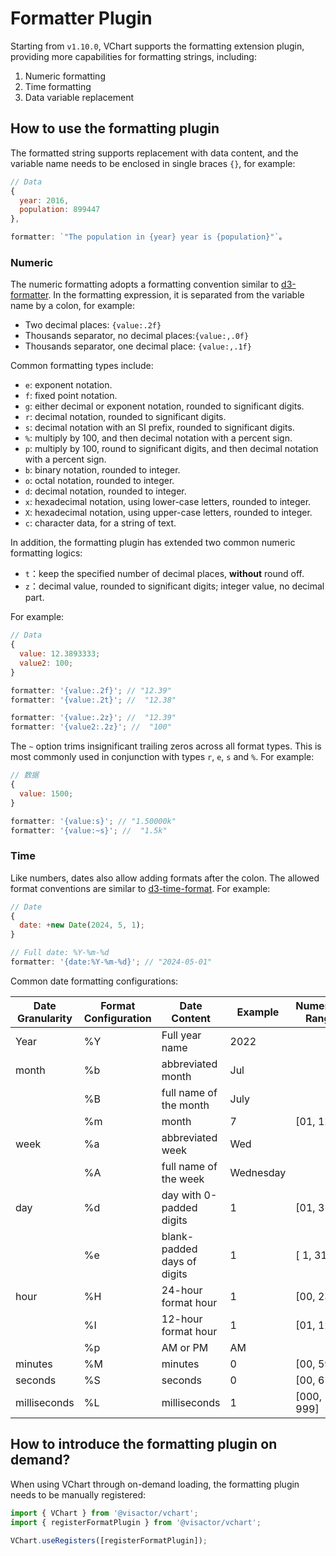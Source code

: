 # Formatter Plugin

Starting from `v1.10.0`, VChart supports the formatting extension plugin, providing more capabilities for formatting strings, including:

1. Numeric formatting
2. Time formatting
3. Data variable replacement

## How to use the formatting plugin

The formatted string supports replacement with data content, and the variable name needs to be enclosed in single braces `{}`, for example:

```js
// Data
{
  year: 2016,
  population: 899447
},

formatter: `"The population in {year} year is {population}"`。
```

### Numeric

The numeric formatting adopts a formatting convention similar to [d3-formatter](https://d3js.org/d3-format). In the formatting expression, it is separated from the variable name by a colon, for example:

- Two decimal places: `{value:.2f}`
- Thousands separator, no decimal places:`{value:,.0f}`
- Thousands separator, one decimal place: `{value:,.1f}`

Common formatting types include:

- `e`: exponent notation.
- `f`: fixed point notation.
- `g`: either decimal or exponent notation, rounded to significant digits.
- `r`: decimal notation, rounded to significant digits.
- `s`: decimal notation with an SI prefix, rounded to significant digits.
- `%`: multiply by 100, and then decimal notation with a percent sign.
- `p`: multiply by 100, round to significant digits, and then decimal notation with a percent sign.
- `b`: binary notation, rounded to integer.
- `o`: octal notation, rounded to integer.
- `d`: decimal notation, rounded to integer.
- `x`: hexadecimal notation, using lower-case letters, rounded to integer.
- `X`: hexadecimal notation, using upper-case letters, rounded to integer.
- `c`: character data, for a string of text.

In addition, the formatting plugin has extended two common numeric formatting logics:

- `t`：keep the specified number of decimal places, **without** round off.
- `z`：decimal value, rounded to significant digits; integer value, no decimal part.

For example:

```js
// Data
{
  value: 12.3893333;
  value2: 100;
}

formatter: '{value:.2f}'; // "12.39"
formatter: '{value:.2t}'; //  "12.38"

formatter: '{value:.2z}'; //  "12.39"
formatter: '{value2:.2z}'; //  "100"
```

The `~` option trims insignificant trailing zeros across all format types. This is most commonly used in conjunction with types `r`, `e`, `s` and `%`. For example:

```js
// 数据
{
  value: 1500;
}

formatter: '{value:s}'; // "1.50000k"
formatter: '{value:~s}'; //  "1.5k"
```

### Time

Like numbers, dates also allow adding formats after the colon. The allowed format conventions are similar to [d3-time-format](https://d3js.org/d3-time-format). For example:

```js
// Date
{
  date: +new Date(2024, 5, 1);
}

// Full date: %Y-%m-%d
formatter: '{date:%Y-%m-%d}'; // "2024-05-01"
```

Common date formatting configurations:

| **Date Granularity** | **Format Configuration** | **Date Content**            | **Example** | **Numerical Range** |
| -------------------- | ------------------------ | --------------------------- | ----------- | ------------------- |
| Year                 | %Y                       | Full year name              | 2022        |                     |
| month                | %b                       | abbreviated month           | Jul         |                     |
|                      | %B                       | full name of the month      | July        |                     |
|                      | %m                       | month                       | 7           | [01, 12]            |
| week                 | %a                       | abbreviated week            | Wed         |                     |
|                      | %A                       | full name of the week       | Wednesday   |                     |
| day                  | %d                       | day with 0-padded digits    | 1           | [01, 31]            |
|                      | %e                       | blank-padded days of digits | 1           | [ 1, 31]            |
| hour                 | %H                       | 24-hour format hour         | 1           | [00, 23]            |
|                      | %I                       | 12-hour format hour         | 1           | [01, 12]            |
|                      | %p                       | AM or PM                    | AM          |                     |
| minutes              | %M                       | minutes                     | 0           | [00, 59]            |
| seconds              | %S                       | seconds                     | 0           | [00, 61]            |
| milliseconds         | %L                       | milliseconds                | 1           | [000, 999]          |

## How to introduce the formatting plugin on demand?

When using VChart through on-demand loading, the formatting plugin needs to be manually registered:

```js
import { VChart } from '@visactor/vchart';
import { registerFormatPlugin } from '@visactor/vchart';

VChart.useRegisters([registerFormatPlugin]);
```
